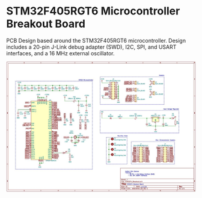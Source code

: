 # STM32F405RGT6 Microcontroller Breakout Board
PCB Design based around the STM32F405RGT6 microcontroller. Design includes a 20-pin J-Link debug adapter (SWD), I2C, SPI, and USART interfaces, and a 16 MHz external oscillator.

![alt text](https://github.com/nzamsci/STM32F4-Breakout-Board/blob/main/Images/Schematic.JPG?raw=true)


